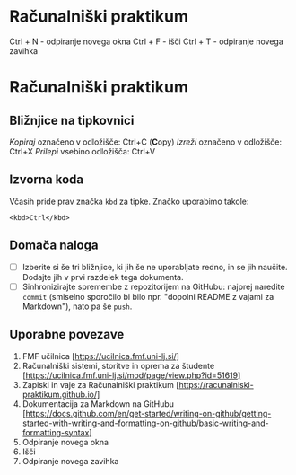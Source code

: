 # Računalniški praktikum
Ctrl + N - odpiranje novega okna
Ctrl + F - išči
Ctrl + T - odpiranje novega zavihka


<!-- glavni naslov -->
# Računalniški praktikum
<!-- To je komentar, ki bo na prikazanem Markdown-u skrit. 
     V tem besedilu so v komentarjih napisana navodila za reševanje. -->

<!-- 2. nivojski razdelek -->
## Bližnjice na tipkovnici

*Kopiraj* označeno v odložišče: Ctrl+C (**C**opy)
*Izreži* označeno v odložišče: Ctrl+X
*Prilepi* vsebino odložišča: Ctrl+V

<!-- 2. nivojski razdelek -->
## Izvorna koda

Včasih pride prav značka `kbd` za tipke. Značko uporabimo takole:

<!-- začetek bloka z izvorno kodo -->
`<kbd>Ctrl</kbd>`
<!-- konec bloka z izvorno kodo -->

<!-- 2. nivojski razdelek -->
## Domača naloga

<!-- Spodnji seznam bo pripravil seznam nalog. Na GitHubu bodo lepo vidna potrditvena polja, 
     VSCode pa bo prikazal samo oglate oklepaje. Ko nalogo opravite, si to lahko zabeležite tako,
     da spremenite [ ] v [x]. -->
- [ ] Izberite si še tri bližnjice, ki jih še ne uporabljate redno, in se jih naučite. 
      Dodajte jih v prvi razdelek tega dokumenta.
- [ ] Sinhronizirajte spremembe z repozitorijem na GitHubu: najprej naredite `commit` (smiselno sporočilo bi bilo npr. "dopolni README z vajami za Markdown"), nato pa še `push`.

<!-- 2. nivojski razdelek -->
## Uporabne povezave

1. FMF učilnica [https://ucilnica.fmf.uni-lj.si/]
2. Računalniški sistemi, storitve in oprema za študente [https://ucilnica.fmf.uni-lj.si/mod/page/view.php?id=51619]
3. Zapiski in vaje za Računalniški praktikum [https://racunalniski-praktikum.github.io/]
4.  Dokumentacija za Markdown na GitHubu [https://docs.github.com/en/get-started/writing-on-github/getting-started-with-writing-and-formatting-on-github/basic-writing-and-formatting-syntax]
5.  Odpiranje novega okna 
6.  Išči
7. Odpiranje novega zavihka